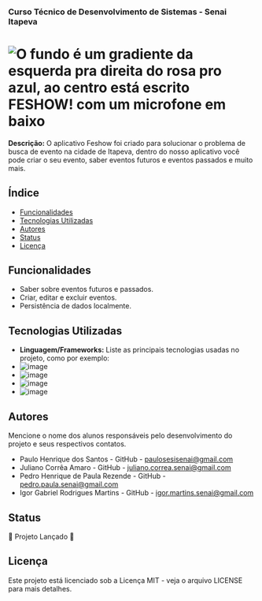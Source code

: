 ### Curso Técnico de Desenvolvimento de Sistemas - Senai Itapeva
# ![O fundo é um gradiente da esquerda pra direita do rosa pro azul, ao centro está escrito FESHOW! com um microfone em baixo](https://github.com/user-attachments/assets/3ce0aba0-1e41-45ab-843a-fc0f75bece8a)
**Descrição:**
O aplicativo Feshow foi criado para solucionar o problema de busca de evento na cidade de Itapeva, dentro do nosso aplicativo você pode criar o seu evento, saber eventos futuros e eventos passados e muito mais.
## Índice
* [Funcionalidades](#funcionalidades)
* [Tecnologias Utilizadas](#tecnologias-utilizadas)
* [Autores](#autores)
* [Status](#status)
* [Licença](#licença)
## Funcionalidades
 - Saber sobre eventos futuros e passados.
 - Criar, editar e excluir eventos.
 - Persistência de dados localmente.
## Tecnologias Utilizadas
- **Linguagem/Frameworks:**
 Liste as principais tecnologias usadas no projeto, como por exemplo:
 - ![image](https://img.shields.io/badge/Python-FFD43B?style=for-the-badge&logo=python&logoColor=blue)
 - ![image](https://img.shields.io/badge/HTML5-E34F26?style=for-the-badge&logo=html5&logoColor=white)
 - ![image](https://img.shields.io/badge/CSS3-1572B6?style=for-the-badge&logo=css3&logoColor=white)
 - ![image](https://img.shields.io/badge/Flask-000000?style=for-the-badge&logo=flask&logoColor=white)
## Autores
Mencione o nome dos alunos responsáveis pelo desenvolvimento do projeto e seus respectivos contatos.
- Paulo Henrique dos Santos - GitHub - paulosesisenai@gmail.com
- Juliano Corrêa Amaro - GitHub - juliano.correa.senai@gmail.com
- Pedro Henrique de Paula Rezende - GitHub - pedro.paula.senai@gmail.com
- Igor Gabriel Rodrigues Martins - GitHub - igor.martins.senai@gmail.com
## Status
🚀 Projeto Lançado 🚀
## Licença
Este projeto está licenciado sob a Licença MIT - veja o arquivo LICENSE para mais detalhes.
